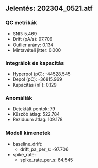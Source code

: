 ## Jelentés: 202304_0521.atf

### QC metrikák
- SNR: 5.469
- Drift (pA/s): 97.706
- Outlier arány: 0.134
- Mintavételi jitter: 0.000

### Integrálok és kapacitás
- Hyperpol (pC): -44528.545
- Depol (pC): -36815.969
- Kapacitás (nF): 0.129

### Anomáliák
- Detektált pontok: 79
- Küszöb átlag: 522.784
- Reziduum átlag: 109.178

### Modell kimenetek
- baseline_drift:
  - drift_pa_per_s: -97.706
- spike_rate:
  - spike_rate_per_s: 64.545
